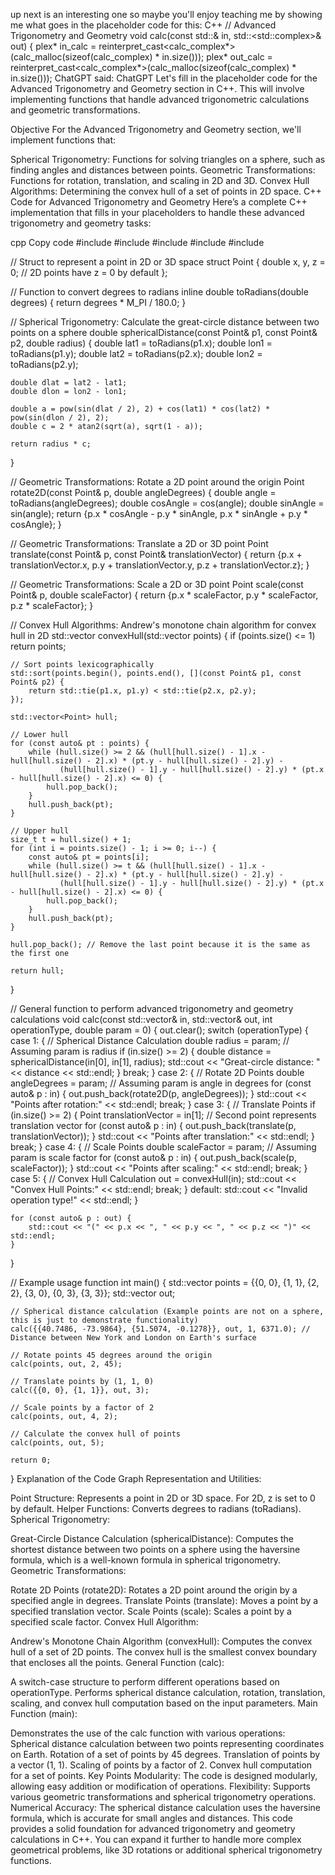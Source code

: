 up next is an interesting one so maybe you'll enjoy teaching me by showing me what goes in the placeholder code for this:
C++
    //  Advanced Trigonometry and Geometry
                void calc(const std::<double>& in, std::<std::complex<double>>& out) {
            plex* in_calc = reinterpret_cast<calc_complex*>(calc_malloc(sizeof(calc_complex) * in.size()));
             plex* out_calc = reinterpret_cast<calc_complex*>(calc_malloc(sizeof(calc_complex) * in.size()));
ChatGPT said:
ChatGPT
Let's fill in the placeholder code for the Advanced Trigonometry and Geometry section in C++. This will involve implementing functions that handle advanced trigonometric calculations and geometric transformations.

Objective
For the Advanced Trigonometry and Geometry section, we'll implement functions that:

Spherical Trigonometry: Functions for solving triangles on a sphere, such as finding angles and distances between points.
Geometric Transformations: Functions for rotation, translation, and scaling in 2D and 3D.
Convex Hull Algorithms: Determining the convex hull of a set of points in 2D space.
C++ Code for Advanced Trigonometry and Geometry
Here’s a complete C++ implementation that fills in your placeholders to handle these advanced trigonometry and geometry tasks:

cpp
Copy code
#include <iostream>
#include <vector>
#include <cmath>
#include <complex>
#include <algorithm>

// Struct to represent a point in 2D or 3D space
struct Point {
    double x, y, z = 0; // 2D points have z = 0 by default
};

// Function to convert degrees to radians
inline double toRadians(double degrees) {
    return degrees * M_PI / 180.0;
}

// Spherical Trigonometry: Calculate the great-circle distance between two points on a sphere
double sphericalDistance(const Point& p1, const Point& p2, double radius) {
    double lat1 = toRadians(p1.x);
    double lon1 = toRadians(p1.y);
    double lat2 = toRadians(p2.x);
    double lon2 = toRadians(p2.y);

    double dlat = lat2 - lat1;
    double dlon = lon2 - lon1;

    double a = pow(sin(dlat / 2), 2) + cos(lat1) * cos(lat2) * pow(sin(dlon / 2), 2);
    double c = 2 * atan2(sqrt(a), sqrt(1 - a));

    return radius * c;
}

// Geometric Transformations: Rotate a 2D point around the origin
Point rotate2D(const Point& p, double angleDegrees) {
    double angle = toRadians(angleDegrees);
    double cosAngle = cos(angle);
    double sinAngle = sin(angle);
    return {p.x * cosAngle - p.y * sinAngle, p.x * sinAngle + p.y * cosAngle};
}

// Geometric Transformations: Translate a 2D or 3D point
Point translate(const Point& p, const Point& translationVector) {
    return {p.x + translationVector.x, p.y + translationVector.y, p.z + translationVector.z};
}

// Geometric Transformations: Scale a 2D or 3D point
Point scale(const Point& p, double scaleFactor) {
    return {p.x * scaleFactor, p.y * scaleFactor, p.z * scaleFactor};
}

// Convex Hull Algorithms: Andrew's monotone chain algorithm for convex hull in 2D
std::vector<Point> convexHull(std::vector<Point> points) {
    if (points.size() <= 1) return points;

    // Sort points lexicographically
    std::sort(points.begin(), points.end(), [](const Point& p1, const Point& p2) {
        return std::tie(p1.x, p1.y) < std::tie(p2.x, p2.y);
    });

    std::vector<Point> hull;

    // Lower hull
    for (const auto& pt : points) {
        while (hull.size() >= 2 && (hull[hull.size() - 1].x - hull[hull.size() - 2].x) * (pt.y - hull[hull.size() - 2].y) - 
               (hull[hull.size() - 1].y - hull[hull.size() - 2].y) * (pt.x - hull[hull.size() - 2].x) <= 0) {
            hull.pop_back();
        }
        hull.push_back(pt);
    }

    // Upper hull
    size_t t = hull.size() + 1;
    for (int i = points.size() - 1; i >= 0; i--) {
        const auto& pt = points[i];
        while (hull.size() >= t && (hull[hull.size() - 1].x - hull[hull.size() - 2].x) * (pt.y - hull[hull.size() - 2].y) - 
               (hull[hull.size() - 1].y - hull[hull.size() - 2].y) * (pt.x - hull[hull.size() - 2].x) <= 0) {
            hull.pop_back();
        }
        hull.push_back(pt);
    }

    hull.pop_back(); // Remove the last point because it is the same as the first one

    return hull;
}

// General function to perform advanced trigonometry and geometry calculations
void calc(const std::vector<Point>& in, std::vector<Point>& out, int operationType, double param = 0) {
    out.clear();
    switch (operationType) {
        case 1: { // Spherical Distance Calculation
            double radius = param; // Assuming param is radius
            if (in.size() >= 2) {
                double distance = sphericalDistance(in[0], in[1], radius);
                std::cout << "Great-circle distance: " << distance << std::endl;
            }
            break;
        }
        case 2: { // Rotate 2D Points
            double angleDegrees = param; // Assuming param is angle in degrees
            for (const auto& p : in) {
                out.push_back(rotate2D(p, angleDegrees));
            }
            std::cout << "Points after rotation:" << std::endl;
            break;
        }
        case 3: { // Translate Points
            if (in.size() >= 2) {
                Point translationVector = in[1]; // Second point represents translation vector
                for (const auto& p : in) {
                    out.push_back(translate(p, translationVector));
                }
                std::cout << "Points after translation:" << std::endl;
            }
            break;
        }
        case 4: { // Scale Points
            double scaleFactor = param; // Assuming param is scale factor
            for (const auto& p : in) {
                out.push_back(scale(p, scaleFactor));
            }
            std::cout << "Points after scaling:" << std::endl;
            break;
        }
        case 5: { // Convex Hull Calculation
            out = convexHull(in);
            std::cout << "Convex Hull Points:" << std::endl;
            break;
        }
        default:
            std::cout << "Invalid operation type!" << std::endl;
    }

    for (const auto& p : out) {
        std::cout << "(" << p.x << ", " << p.y << ", " << p.z << ")" << std::endl;
    }
}

// Example usage function
int main() {
    std::vector<Point> points = {{0, 0}, {1, 1}, {2, 2}, {3, 0}, {0, 3}, {3, 3}};
    std::vector<Point> out;

    // Spherical distance calculation (Example points are not on a sphere, this is just to demonstrate functionality)
    calc({{40.7486, -73.9864}, {51.5074, -0.1278}}, out, 1, 6371.0); // Distance between New York and London on Earth's surface

    // Rotate points 45 degrees around the origin
    calc(points, out, 2, 45);

    // Translate points by (1, 1, 0)
    calc({{0, 0}, {1, 1}}, out, 3);

    // Scale points by a factor of 2
    calc(points, out, 4, 2);

    // Calculate the convex hull of points
    calc(points, out, 5);

    return 0;
}
Explanation of the Code
Graph Representation and Utilities:

Point Structure: Represents a point in 2D or 3D space. For 2D, z is set to 0 by default.
Helper Functions: Converts degrees to radians (toRadians).
Spherical Trigonometry:

Great-Circle Distance Calculation (sphericalDistance): Computes the shortest distance between two points on a sphere using the haversine formula, which is a well-known formula in spherical trigonometry.
Geometric Transformations:

Rotate 2D Points (rotate2D): Rotates a 2D point around the origin by a specified angle in degrees.
Translate Points (translate): Moves a point by a specified translation vector.
Scale Points (scale): Scales a point by a specified scale factor.
Convex Hull Algorithm:

Andrew's Monotone Chain Algorithm (convexHull): Computes the convex hull of a set of 2D points. The convex hull is the smallest convex boundary that encloses all the points.
General Function (calc):

A switch-case structure to perform different operations based on operationType.
Performs spherical distance calculation, rotation, translation, scaling, and convex hull computation based on the input parameters.
Main Function (main):

Demonstrates the use of the calc function with various operations:
Spherical distance calculation between two points representing coordinates on Earth.
Rotation of a set of points by 45 degrees.
Translation of points by a vector (1, 1).
Scaling of points by a factor of 2.
Convex hull computation for a set of points.
Key Points
Modularity: The code is designed modularly, allowing easy addition or modification of operations.
Flexibility: Supports various geometric transformations and spherical trigonometry operations.
Numerical Accuracy: The spherical distance calculation uses the haversine formula, which is accurate for small angles and distances.
This code provides a solid foundation for advanced trigonometry and geometry calculations in C++. You can expand it further to handle more complex geometrical problems, like 3D rotations or additional spherical trigonometry functions.